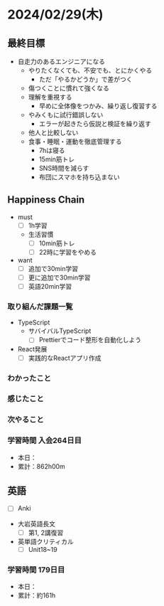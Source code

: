 # 2024/02/29(木)

## 最終目標

- 自走力のあるエンジニアになる
  - やりたくなくても、不安でも、とにかくやる
    - ただ「やるかどうか」で差がつく
  - 傷つくことに慣れて強くなる
  - 理解を重視する
    - 早めに全体像をつかみ、繰り返し復習する
  - やみくもに試行錯誤しない
    - エラーが起きたら仮説と検証を繰り返す
  - 他人と比較しない
  - 食事・睡眠・運動を徹底管理する
    - 7hは寝る
    - 15min筋トレ
    - SNS時間を減らす
    - 布団にスマホを持ち込まない

## Happiness Chain

- must
  - [ ] 1h学習
  - 生活習慣
    - [ ] 10min筋トレ
    - [ ] 22時に学習をやめる
- want
  - [ ] 追加で30min学習
  - [ ] 更に追加で30min学習
  - [ ] 英語20min学習

### 取り組んだ課題一覧

- TypeScript
  - サバイバルTypeScript
    - [ ] Prettierでコード整形を自動化しよう

- React発展
  - [ ] 実践的なReactアプリ作成

### わかったこと

### 感じたこと

### 次やること

### 学習時間 入会264日目

- 本日：
- 累計：862h00m

## 英語

- [ ] Anki
- 大岩英語長文
  - [ ] 第1, 2講復習
- 英単語クリティカル
  - [ ] Unit18~19

### 学習時間 179日目

- 本日：
- 累計：約161h
